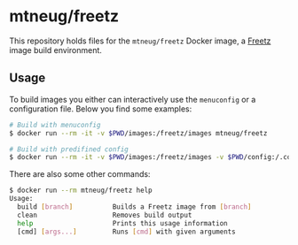 # mtneug/freetz

This repository holds files for the `mtneug/freetz` Docker image, a
[Freetz](https://freetz.org/) image build environment.

## Usage

To build images you either can interactively use the `menuconfig` or a
configuration file. Below you find some examples:

```sh
# Build with menuconfig
$ docker run --rm -it -v $PWD/images:/freetz/images mtneug/freetz

# Build with predifined config
$ docker run --rm -it -v $PWD/images:/freetz/images -v $PWD/config:/.config mtneug/freetz
```

There are also some other commands:

```sh
$ docker run --rm mtneug/freetz help
Usage:
  build [branch]          Builds a Freetz image from [branch]
  clean                   Removes build output
  help                    Prints this usage information
  [cmd] [args...]         Runs [cmd] with given arguments
```
